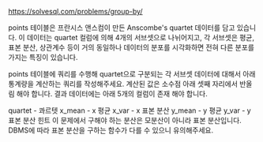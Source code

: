 https://solvesql.com/problems/group-by/

points 테이블은 프란시스 앤스컴이 만든 Anscombe's quartet 데이터를 담고 있습니다. 이 데이터는 quartet 컬럼에 의해 4개의 서브셋으로 나뉘어지고, 각 서브셋은 평균, 표본 분산, 상관계수 등이 거의 동일하나 데이터의 분포를 시각화하면 전혀 다른 분포를 가지는 특징이 있습니다.

points 테이블에 쿼리를 수행해 quartet으로 구분되는 각 서브셋 데이터에 대해서 아래 통계량을 계산하는 쿼리를 작성해주세요. 계산된 값은 소수점 아래 셋째 자리에서 반올림 해야 합니다. 결과 데이터에는 아래 5개의 컬럼이 존재 해야 합니다.

quartet - 콰르텟
x_mean - x 평균
x_var - x 표본 분산
y_mean - y 평균
y_var - y 표본 분산
힌트
이 문제에서 구해야 하는 분산은 모분산이 아니라 표본 분산입니다. DBMS에 따라 표본 분산을 구하는 함수가 다를 수 있으니 유의해주세요.
